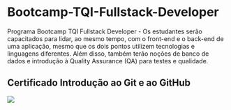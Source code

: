 # Bootcamp-TQI-Fullstack-Developer
Programa Bootcamp TQI Fullstack Developer - Os estudantes serão capacitados para lidar, ao mesmo tempo, com o front-end e o back-end de uma aplicação, mesmo que os dois pontos utilizem tecnologias e linguagens diferentes. Além disso, também terão noções de banco de dados e introdução à Quality Assurance (QA) para testes e qualidade.

## Certificado Introdução ao Git e ao GitHub
<img src="https://user-images.githubusercontent.com/84475252/176013183-a26c3e42-3a80-4017-97cd-186a4cf64599.jpg"/>
